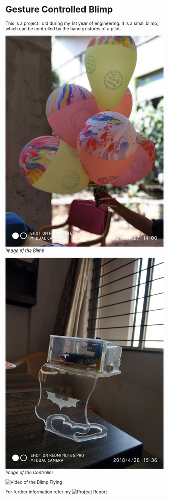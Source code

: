 # Gesture Controlled Blimp
This is a project I did during my 1st year of engineering. It is a small blimp, which can be controlled by the hand gestures of a pilot.

![Image of the Blimp](https://github.com/slomogangsta/Gesture-Controlled-Blimp/blob/master/images/IMG_20180427_140020.jpg)
_Image of the Blimp_

![Image of the Controller](https://github.com/slomogangsta/Gesture-Controlled-Blimp/blob/master/images/IMG_20180428_153650.jpg)
_Image of the Controller_

![Video of the Blimp Flying](https://photos.app.goo.gl/BtJgUrHrpPeFrATq6)

For further information refer my ![Project Report](https://docs.google.com/document/d/1fbpyNIbMTS7BVcwTbdmjhKk9ES07SUYZhYzy9iioVvo/edit?usp=sharing)

